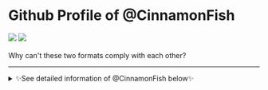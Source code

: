   <h1> Github Profile of @CinnamonFish</h1>
 </p>
 <p>
<p align="center">

  <a href="https://space.bilibili.com/11804187"><img src="https://img.shields.io/badge/bilibili-@快乐的大睡猫-ff69b4"></a>
  <a href="https://www.zhihu.com/people/yu-tian-yun-11-63"><img src="https://img.shields.io/badge/知乎-@快乐的大睡猫-blue"></a>
  <br><br>  Why can't these two formats comply with each other?
</p>

---
<details>
<summary> ✨See detailed information of @CinnamonFish below✨ </summary>

-  Hi, I’m @CinnamonFish
-  I’m interested in ...
-  I’m currently learning ...
-  I’m looking to collaborate on ...
-  How to reach me ...
</details>  


<!---
CinnamonFish/CinnamonFish is a ✨ special ✨ repository because its `README.md` (this file) appears on your GitHub profile.
You can click the Preview link to take a look at your changes.
--->
<!--- This is a note
--->
